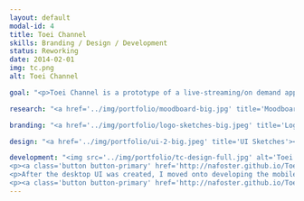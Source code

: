 ```yaml
---
layout: default
modal-id: 4
title: Toei Channel
skills: Branding / Design / Development
status: Reworking
date: 2014-02-01
img: tc.png
alt: Toei Channel

goal: "<p>Toei Channel is a prototype of a live-streaming/on demand application service for <a href='http://www.toei.co.jp/en/' target='_blank'>Toei Company</a>, a Japanese film and television production corporation. Toei has been in Japan since the 1970's and has a long history of showcasing productions to all types of audiences in Japan. This project was for me to explore user interface design and showcase my love for Japanese media for my Senior Capstone at Cazenovia College in 2014.</p>"

research: "<a href='../img/portfolio/moodboard-big.jpg' title='Moodboard'><img src='../img/portfolio/tc-moodboard.jpg' alt='Toei Channel Moodboard'></a> <a href='../img/portfolio/palettes-big.jpg' title='Color Palettes'><img src='../img/portfolio/tc-palettes.jpg' alt='Toei Channel Color Palettes'></a><p>I started conceptualizing my idea first by creating moodboards and color palette ideas, then I moved onto extensive user research for my primarily Japanese audience. Since this was my first time designing a user interface, I wanted to thoroughly research my audience so I could create the most friendly and intuitive interface.</p><p>First, I researched design patterns for both desktop and mobile applications similar to mine. Second, I created <strong>User Empathy Maps</strong> to understand how a basic user interacts with different interfaces and what their expectations of my app would be. Lastly, I created <strong>User Personas</strong> and wrote <strong>User Stories</strong> based my audience. Each part of this research helped me understand my audience and how to cater my interface towards them.</p>"

branding: "<a href='../img/portfolio/logo-sketches-big.jpeg' title='Logo Sketches'><img src='../img/portfolio/tc-logo-sketches.jpg' alt='Toei Channel Logo Sketches'></a> <a href='../img/portfolio/logo-concepts-big.jpg' title='Logo Concepts'><img src='../img/portfolio/tc-logo-concepts.jpg' alt='Toei Channel Logo Concepts'></a><p>Once I was satisfied with my research, I moved onto the branding stage. I decided to make the brand catered specifically to my Japanese audience, but still friendly to an English-speaking audience. In some Toei shows, particularly their superhero shows, their characters say the phrase <strong>Henshin (変身)</strong> before they transform into their superhero outfit. These shows are known for that phrase, so I wanted to integrate it into the brand.</p><img src='../img/portfolio/tc-logo-full.jpg' alt='Toei Channel Logo'><p>The logo uses the kanji of Henshin and encases it in a Japanese red circle. This logo caters to the Japanese audience for its kanji usage, but is still understandable to English audiences because of its resemblence to the Japanese flag.</p>"

design: "<a href='../img/portfolio/ui-2-big.jpeg' title='UI Sketches'><img src='../img/portfolio/tc-ui-sketches.jpg' alt='Toei Channel Wireframe'></a> <a href='../img/portfolio/wireframe-big.jpg' title='Homepage Wireframe'><img src='../img/portfolio/tc-wireframe.jpg' alt='Toei Channel Wireframe'></a><p>After the brand was created, I moved onto the design phase. Before touching any computer programs, I started by sketching my layout ideas. I primarily sketched the desktop UI with the idea of being <strong>responsive and fluid</strong>. From there, I moved onto wireframing each page template in my layout to figure out how each element would work. The Wireframes helped me understand what elements worked and what wouldn't work for my target audience. Lastly, I designed quick mockups in Photoshop to help me visualize a consistent interface.</p>"

development: "<img src='../img/portfolio/tc-design-full.jpg' alt='Toei Channel Web and Mobile View'><p>Once the mockups were created, I implemented the desktop UI. Keeping in the mind that my end result was a prototype, I developed only the necessary parts of the interface. The interface is designed in full and the main three pages (Shows, Movies, and Schedule) work, but many secondary pages and links do not work. Each page features specific functionality using Javascript and jQuery to show how a user would interact with the site and what they expect.</p>
<p><a class='button button-primary' href='http://nafoster.github.io/Toei-Channel/index.html'>View Desktop UI</a></p>
<p>After the desktop UI was created, I moved onto developing the mobile app UI. The app was prototyped using the Ratchet framework from Bootstrap and each element was made with considerations for mobile user interactions with video and imagery. <strong>Please note most elements do not work fully due to this prototype only using HTML and CSS</strong>.</p>
<p><a class='button button-primary' href='http://nafoster.github.io/Toei-Channel-Mobile/'>View Mobile UI</a></p>"
---
```

